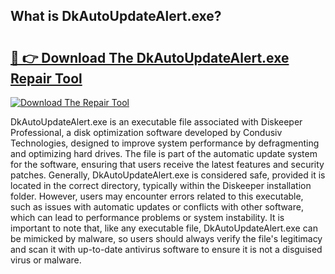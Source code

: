 ## What is DkAutoUpdateAlert.exe? 

# <h2><a href="https://exedetect.com/download.php?DkAutoUpdateAlert.exe">🔗 👉 Download The DkAutoUpdateAlert.exe Repair Tool</a></h2>

[![Download The Repair Tool](https://exedetect.com/download-button.jpg)](https://exedetect.com/download.php?DkAutoUpdateAlert.exe)

DkAutoUpdateAlert.exe is an executable file associated with Diskeeper Professional, a disk optimization software developed by Condusiv Technologies, designed to improve system performance by defragmenting and optimizing hard drives. The file is part of the automatic update system for the software, ensuring that users receive the latest features and security patches. Generally, DkAutoUpdateAlert.exe is considered safe, provided it is located in the correct directory, typically within the Diskeeper installation folder. However, users may encounter errors related to this executable, such as issues with automatic updates or conflicts with other software, which can lead to performance problems or system instability. It is important to note that, like any executable file, DkAutoUpdateAlert.exe can be mimicked by malware, so users should always verify the file's legitimacy and scan it with up-to-date antivirus software to ensure it is not a disguised virus or malware.